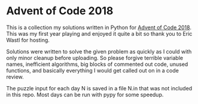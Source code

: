 # Advent of Code 2018
This is a collection my solutions written in Python for 
[Advent of Code 2018](https://adventofcode.com/2018). This was my first year
playing and enjoyed it quite a bit so thank you to Eric Wastl for hosting.

Solutions were written to solve the given problem as quickly as 
I could with only minor cleanup before uploading. So please forgive
terrible variable names, inefficient algorithms, big blocks of commented
out code, unused functions, and basically everything I would get called
out on in a code review.

The puzzle input for each day N is saved in a file N.in that was not 
included in this repo. Most days can be run with pypy for some speedup.
